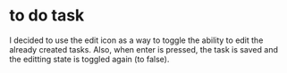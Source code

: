 # to do task

I decided to use the edit icon as a way to toggle the ability to edit the already created tasks. Also, when enter is pressed, the task is saved and the editting state is toggled again (to false).

